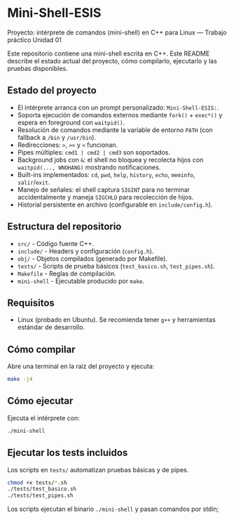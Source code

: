 # Mini-Shell-ESIS

Proyecto: intérprete de comandos (mini-shell) en C++ para Linux — Trabajo práctico Unidad 01

Este repositorio contiene una mini-shell escrita en C++. Este README describe el estado actual del proyecto, cómo compilarlo, ejecutarlo y las pruebas disponibles.

## Estado del proyecto

- El intérprete arranca con un prompt personalizado: `Mini-Shell-ESIS:`.
- Soporta ejecución de comandos externos mediante `fork()` + `exec*()` y espera en foreground con `waitpid()`.
- Resolución de comandos mediante la variable de entorno `PATH` (con fallback a `/bin` y `/usr/bin`).
- Redirecciones: `>`, `>>` y `<` funcionan.
- Pipes múltiples: `cmd1 | cmd2 | cmd3` son soportados.
- Background jobs con `&`: el shell no bloquea y recolecta hijos con `waitpid(..., WNOHANG)` mostrando notificaciones.
- Built-ins implementados: `cd`, `pwd`, `help`, `history`, `echo`, `meminfo`, `salir`/`exit`.
- Manejo de señales: el shell captura `SIGINT` para no terminar accidentalmente y maneja `SIGCHLD` para recolección de hijos.
- Historial persistente en archivo (configurable en `include/config.h`).

## Estructura del repositorio

- `src/` - Código fuente C++.
- `include/` - Headers y configuración (`config.h`).
- `obj/` - Objetos compilados (generado por Makefile).
- `tests/` - Scripts de prueba básicos (`test_basico.sh`, `test_pipes.sh`).
- `Makefile` - Reglas de compilación.
- `mini-shell` - Ejecutable producido por `make`.

## Requisitos

- Linux (probado en Ubuntu). Se recomienda tener `g++` y herramientas estándar de desarrollo.

## Cómo compilar

Abre una terminal en la raíz del proyecto y ejecuta:

```bash
make -j4
```

## Cómo ejecutar

Ejecuta el intérprete con:

```bash
./mini-shell
```

## Ejecutar los tests incluidos

Los scripts en `tests/` automatizan pruebas básicas y de pipes.

```bash
chmod +x tests/*.sh
./tests/test_basico.sh
./tests/test_pipes.sh
```

Los scripts ejecutan el binario `./mini-shell` y pasan comandos por stdin;